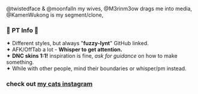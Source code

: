 @twistedface & @moonfalln my wives, @M3rinm3ow drags me into media, @KamenWukong is my segment/clone, 

### 🐾 **PT Info** 🐾 
✦ Different styles, but always "**fuzzy-lynt**" GitHub linked. <br/> 
✦ AFK/OffTab a lot - **Whisper to get attention.** <br/> 
✦ **DNC skins 1:1!** inspiration is fine, *ask for guidance* on how to make something. <br/> 
✦ While with other people, mind their boundaries or whisper/pm instead. <br/> 

### check out [my cats instagram](https://instagram.com/gaga_and_me)
